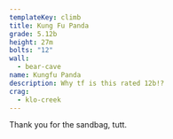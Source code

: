 ```yaml
---
templateKey: climb
title: Kung Fu Panda
grade: 5.12b
height: 27m
bolts: "12"
wall:
  - bear-cave
name: Kungfu Panda
description: Why tf is this rated 12b!?
crag:
  - klo-creek
---
```


Thank you for the sandbag, tutt.
